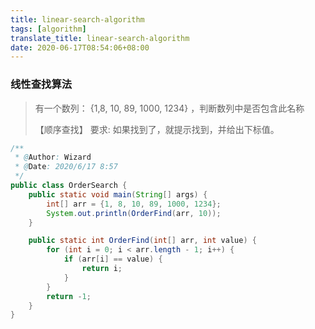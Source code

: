 ```yaml
---
title: linear-search-algorithm
tags: [algorithm]
translate_title: linear-search-algorithm
date: 2020-06-17T08:54:06+08:00
---
```


### 线性查找算法

<!--more-->

>  有一个数列： {1,8, 10, 89, 1000, 1234} ，判断数列中是否包含此名称
>
> 【顺序查找】 要求: 如果找到了，就提示找到，并给出下标值。

```java
/**
 * @Author: Wizard
 * @Date: 2020/6/17 8:57
 */
public class OrderSearch {
    public static void main(String[] args) {
        int[] arr = {1, 8, 10, 89, 1000, 1234};
        System.out.println(OrderFind(arr, 10));
    }

    public static int OrderFind(int[] arr, int value) {
        for (int i = 0; i < arr.length - 1; i++) {
            if (arr[i] == value) {
                return i;
            }
        }
        return -1;
    }
}

```

